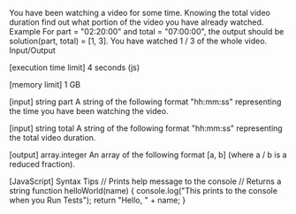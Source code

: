 You have been watching a video for some time. Knowing the total video duration find out what portion of the video you have already watched.
Example
For part = "02:20:00" and total = "07:00:00", the output should be
solution(part, total) = [1, 3].
You have watched 1 / 3 of the whole video.
Input/Output


[execution time limit] 4 seconds (js)


[memory limit] 1 GB


[input] string part
A string of the following format "hh:mm:ss" representing the time you have been watching the video.


[input] string total
A string of the following format "hh:mm:ss" representing the total video duration.


[output] array.integer
An array of the following format [a, b] (where a / b is a reduced fraction).


[JavaScript] Syntax Tips
// Prints help message to the console
// Returns a string
function helloWorld(name) {
    console.log("This prints to the console when you Run Tests");
    return "Hello, " + name;
}


